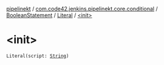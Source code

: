 [pipelinekt](../../../index.md) / [com.code42.jenkins.pipelinekt.core.conditional](../../index.md) / [BooleanStatement](../index.md) / [Literal](index.md) / [&lt;init&gt;](./-init-.md)

# &lt;init&gt;

`Literal(script: `[`String`](https://kotlinlang.org/api/latest/jvm/stdlib/kotlin/-string/index.html)`)`